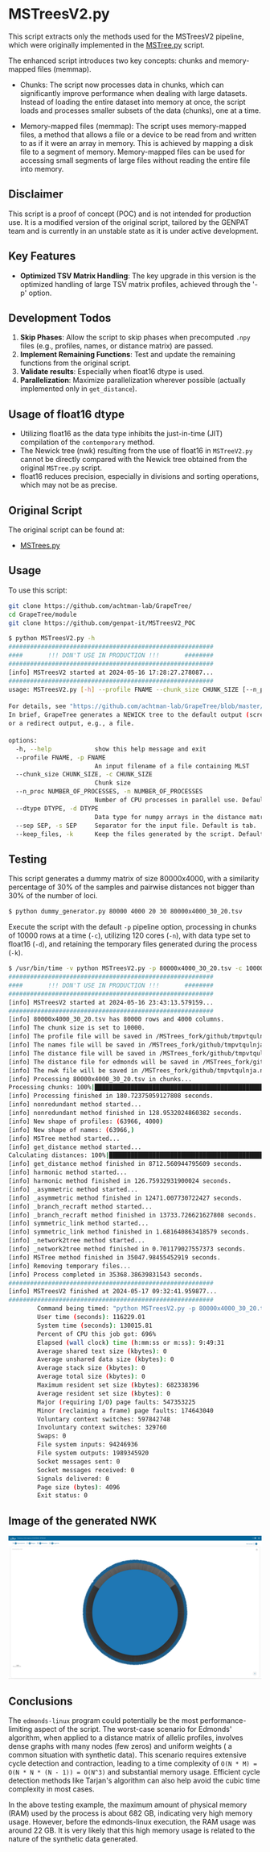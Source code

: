 # MSTreesV2.py

This script extracts only the methods used for the MSTreesV2 pipeline, which were originally implemented in the [MSTree.py](https://github.com/achtman-lab/GrapeTree/blob/master/module/MSTrees.py) script.

The enhanced script introduces two key concepts: chunks and memory-mapped files (memmap).

* Chunks: The script now processes data in chunks, which can significantly improve performance when dealing with large datasets. Instead of loading the entire dataset into memory at once, the script loads and processes smaller subsets of the data (chunks), one at a time.

* Memory-mapped files (memmap): The script uses memory-mapped files, a method that allows a file or a device to be read from and written to as if it were an array in memory. This is achieved by mapping a disk file to a segment of memory. Memory-mapped files can be used for accessing small segments of large files without reading the entire file into memory.

## Disclaimer
This script is a proof of concept (POC) and is not intended for production use. It is a modified version of the original script, tailored by the GENPAT team and is currently in an unstable state as it is under active development.

## Key Features
- **Optimized TSV Matrix Handling**: The key upgrade in this version is the optimized handling of large TSV matrix profiles, achieved through the '-p' option.

## Development Todos
1. **Skip Phases**: Allow the script to skip phases when precomputed `.npy` files (e.g., profiles, names, or distance matrix) are passed.
2. **Implement Remaining Functions**: Test and update the remaining functions from the original script.
3. **Validate results**: Especially when float16 dtype is used.
4. **Parallelization**: Maximize parallelization wherever possible (actually implemented only in `get_distance`).

## Usage of float16 dtype
* Utilizing float16 as the data type inhibits the just-in-time (JIT) compilation of the `contemporary` method.
* The Newick tree (nwk) resulting from the use of float16 in `MSTreeV2.py` cannot be directly compared with the Newick tree obtained from the original `MSTree.py` script.
* float16 reduces precision, especially in divisions and sorting operations, which may not be as precise.




## Original Script
The original script can be found at:
- [MSTrees.py](https://github.com/achtman-lab/GrapeTree/blob/master/module/MSTrees.py)

## Usage

To use this script:
```bash
git clone https://github.com/achtman-lab/GrapeTree/
cd GrapeTree/module
git clone https://github.com/genpat-it/MSTreesV2_POC
```

```bash
$ python MSTreesV2.py -h
#########################################################
####       !!! DON'T USE IN PRODUCTION !!!       ########
#########################################################
[info] MSTreesV2 started at 2024-05-16 17:28:27.278087...
#########################################################
usage: MSTreesV2.py [-h] --profile FNAME --chunk_size CHUNK_SIZE [--n_proc NUMBER_OF_PROCESSES] [--dtype DTYPE] [--sep SEP] [--keep_files]

For details, see "https://github.com/achtman-lab/GrapeTree/blob/master/README.md".
In brief, GrapeTree generates a NEWICK tree to the default output (screen) 
or a redirect output, e.g., a file. 

options:
  -h, --help            show this help message and exit
  --profile FNAME, -p FNAME
                        An input filename of a file containing MLST
  --chunk_size CHUNK_SIZE, -c CHUNK_SIZE
                        Chunk size
  --n_proc NUMBER_OF_PROCESSES, -n NUMBER_OF_PROCESSES
                        Number of CPU processes in parallel use. Default is half of available cores.
  --dtype DTYPE, -d DTYPE
                        Data type for numpy arrays in the distance matrix. Provide 16 for np.float16. Default is np.float32.
  --sep SEP, -s SEP     Separator for the input file. Default is tab.
  --keep_files, -k      Keep the files generated by the script. Default is True.
```

## Testing

This script generates a dummy matrix of size 80000x4000, with a similarity percentage of 30% of the samples and pairwise distances not bigger than 30% of the number of loci.

```bash
$ python dummy_generator.py 80000 4000 20 30 80000x4000_30_20.tsv
```

Execute the script with the default `-p` pipeline option, processing in chunks of 10000 rows at a time (`-c`), utilizing 120 cores (`-n`), with data type set to float16 (`-d`), and retaining the temporary files generated during the process (`-k`).

```bash
$ /usr/bin/time -v python MSTreesV2.py -p 80000x4000_30_20.tsv -c 10000 -n 150 -d 32
#########################################################
####       !!! DON'T USE IN PRODUCTION !!!       ########
#########################################################
[info] MSTreesV2 started at 2024-05-16 23:43:13.579159...
#########################################################
[info] 80000x4000_30_20.tsv has 80000 rows and 4000 columns.
[info] The chunk size is set to 10000.
[info] The profile file will be saved in /MSTrees_fork/github/tmpvtqulnja.prof.npy.
[info] The names file will be saved in /MSTrees_fork/github/tmpvtqulnja.names.npy.
[info] The distance file will be saved in /MSTrees_fork/github/tmpvtqulnja.dist.npy.
[info] The distance file for edmonds will be saved in /MSTrees_fork/github/tmpvtqulnja.dist.list
[info] The nwk file will be saved in /MSTrees_fork/github/tmpvtqulnja.nwk
[info] Processing 80000x4000_30_20.tsv in chunks...
Processing chunks: 100%|███████████████████████████████████████████████████████████████████████████████| 8/8 [02:54<00:00, 21.79s/it]
[info] Processing finished in 180.72375059127808 seconds.
[info] nonredundant method started...
[info] nonredundant method finished in 128.9532024860382 seconds.
[info] New shape of profiles: (63966, 4000)
[info] New shape of names: (63966,)
[info] MSTree method started...
[info] get_distance method started...
Calculating distances: 100%|█████████████████████████████████████████████████████████████████████| 150/150 [2:25:10<00:00, 58.07s/it]
[info] get_distance method finished in 8712.560944795609 seconds.
[info] harmonic method started...
[info] harmonic method finished in 126.75932931900024 seconds.
[info] _asymmetric method started...
[info] _asymmetric method finished in 12471.007730722427 seconds.
[info] _branch_recraft method started...
[info] _branch_recraft method finished in 13733.726621627808 seconds.
[info] symmetric_link method started...
[info] symmetric_link method finished in 1.681640863418579 seconds.
[info] _network2tree method started...
[info] _network2tree method finished in 0.701179027557373 seconds.
[info] MSTree method finished in 35047.98455452919 seconds.
[info] Removing temporary files...
[info] Process completed in 35368.38639831543 seconds.
#########################################################
[info] MSTreesV2 finished at 2024-05-17 09:32:41.959877...
#########################################################
        Command being timed: "python MSTreesV2.py -p 80000x4000_30_20.tsv -c 10000 -n 150 -d 32"
        User time (seconds): 116229.01
        System time (seconds): 130015.81
        Percent of CPU this job got: 696%
        Elapsed (wall clock) time (h:mm:ss or m:ss): 9:49:31
        Average shared text size (kbytes): 0
        Average unshared data size (kbytes): 0
        Average stack size (kbytes): 0
        Average total size (kbytes): 0
        Maximum resident set size (kbytes): 682338396
        Average resident set size (kbytes): 0
        Major (requiring I/O) page faults: 547353225
        Minor (reclaiming a frame) page faults: 174643040
        Voluntary context switches: 597842748
        Involuntary context switches: 329760
        Swaps: 0
        File system inputs: 94246936
        File system outputs: 1989345920
        Socket messages sent: 0
        Socket messages received: 0
        Signals delivered: 0
        Page size (bytes): 4096
        Exit status: 0
```

## Image of the generated NWK

![](tree.png)


## Conclusions

The `edmonds-linux` program could potentially be the most performance-limiting aspect of the script. The worst-case scenario for Edmonds' algorithm, when applied to a distance matrix of allelic profiles, involves dense graphs with many nodes (few zeros) and uniform weights ( a common situation with synthetic data). This scenario requires extensive cycle detection and contraction, leading to a time complexity of `O(N * M) = O(N * N * (N - 1)) = O(N^3)` and substantial memory usage.
Efficient cycle detection methods like Tarjan's algorithm can also help avoid the cubic time complexity in most cases.

In the above testing example, the maximum amount of physical memory (RAM) used by the process is about 682 GB, indicating very high memory usage. However, before the edmonds-linux execution, the RAM usage was around 22 GB. It is very likely that this high memory usage is related to the nature of the synthetic data generated.